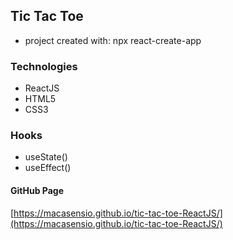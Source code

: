 ## Tic Tac Toe 
- project created with: npx react-create-app

### Technologies
- ReactJS
- HTML5
- CSS3

### Hooks
- useState()
- useEffect()

#### GitHub Page
[https://macasensio.github.io/tic-tac-toe-ReactJS/](https://macasensio.github.io/tic-tac-toe-ReactJS/)